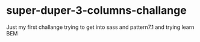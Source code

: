 # super-duper-3-columns-challange
Just my first challange trying to get into sass and pattern7.1 and trying learn BEM
